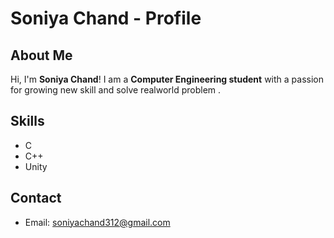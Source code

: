 # Soniya Chand - Profile

## About Me
Hi, I'm **Soniya Chand**! I am a **Computer Engineering student** with a passion for growing new skill and solve realworld problem .

## Skills
- C
- C++
- Unity

## Contact
- Email: soniyachand312@gmail.com

